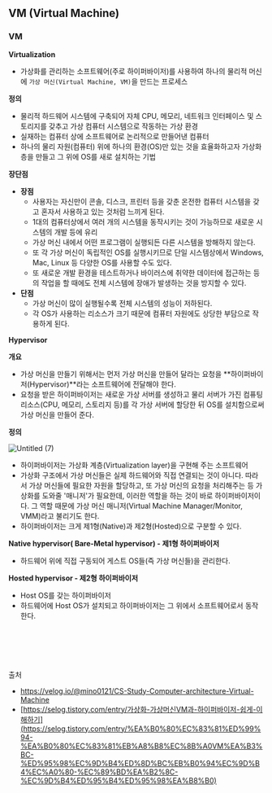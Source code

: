 ## VM (**Virtual Machine)**

### VM

**Virtualization**

- 가상화를 관리하는 소프트웨어(주로 하이퍼바이저)를 사용하여 하나의 물리적 머신에 `가상 머신(Virtual Machine, VM)`을 만드는 프로세스

**정의**

- 물리적 하드웨어 시스템에 구축되어 자체 CPU, 메모리, 네트워크 인터페이스 및 스토리지를 갖추고 가상 컴퓨터 시스템으로 작동하는 가상 환경
- 실재하는 컴퓨터 상에 소프트웨어로 논리적으로 만들어낸 컴퓨터
- 하나의 물리 자원(컴퓨터) 위에 하나의 환경(OS)만 있는 것을 효율화하고자 가상화층을 만들고 그 위에 OS를 새로 설치하는 기법

**장단점**

- **장점**
    - 사용자는 자신만이 콘솔, 디스크, 프린터 등을 갖춘 온전한 컴퓨터 시스템을 갖고 혼자서 사용하고 있는 것처럼 느끼게 된다.
    - 1대의 컴퓨터상에서 여러 개의 시스템을 동작시키는 것이 가능하므로 새로운 시스템의 개발 등에 유리
    - 가상 머신 내에서 어떤 프로그램이 실행되든 다른 시스템을 방해하지 않는다.
    - 또 각 가상 머신이 독립적인 OS를 실행시키므로 단일 시스템상에서 Windows, Mac, Linux 등 다양한 OS를 사용할 수도 있다.
    - 또 새로운 개발 환경을 테스트하거나 바이러스에 취약한 데이터에 접근하는 등의 작업을 할 때에도 전체 시스템에 장애가 발생하는 것을 방지할 수 있다.
- **단점**
    - 가상 머신이 많이 실행될수록 전체 시스템의 성능이 저하된다.
    - 각 OS가 사용하는 리소스가 크기 때문에 컴퓨터 자원에도 상당한 부담으로 작용하게 된다.

**Hypervisor**

**개요**

- 가상 머신을 만들기 위해서는 먼저 가상 머신을 만들어 달라는 요청을 **하이퍼바이저(Hypervisor)**라는 소프트웨어에 전달해야 한다.
- 요청을 받은 하이퍼바이저는 새로운 가상 서버를 생성하고 물리 서버가 가진 컴퓨팅 리소스(CPU, 메모리, 스토리지 등)를 각 가상 서버에 할당한 뒤 OS를 설치함으로써 가상 머신을 만들어 준다.

**정의**

![Untitled (7)](https://github.com/5dotseven/cs-basic-study/assets/118906074/db586a21-8d1e-4d32-ba7a-fc4044a5f925)

- 하이퍼바이저는 가상화 계층(Virtualization layer)을 구현해 주는 소프트웨어
- 가상화 구조에서 가상 머신들은 실제 하드웨어와 직접 연결되는 것이 아니다. 따라서 가상 머신들에 필요한 자원을 할당하고, 또 가상 머신의 요청을 처리해주는 등 가상화를 도와줄 '매니저'가 필요한데, 이러한 역할을 하는 것이 바로 하이퍼바이저이다. 그 역할 때문에 가상 머신 매니저(Virtual Machine Manager/Monitor, VMM)라고 불리기도 한다.
- 하이퍼바이저는 크게 제1형(Native)과 제2형(Hosted)으로 구분할 수 있다.

**Native hypervisor( Bare-Metal hypervisor) - 제1형 하이퍼바이저**

- 하드웨어 위에 직접 구동되어 게스트 OS들(즉 가상 머신들)을 관리한다.

**Hosted hypervisor - 제2형 하이퍼바이저**

- Host OS를 갖는 하이퍼바이저
- 하드웨어에 Host OS가 설치되고 하이퍼바이저는 그 위에서 소프트웨어로서 동작한다.

<br></br><br></br>

출처

- https://velog.io/@mino0121/CS-Study-Computer-architecture-Virtual-Machine
- [https://selog.tistory.com/entry/가상화-가상머신VM과-하이퍼바이저-쉽게-이해하기](https://selog.tistory.com/entry/%EA%B0%80%EC%83%81%ED%99%94-%EA%B0%80%EC%83%81%EB%A8%B8%EC%8B%A0VM%EA%B3%BC-%ED%95%98%EC%9D%B4%ED%8D%BC%EB%B0%94%EC%9D%B4%EC%A0%80-%EC%89%BD%EA%B2%8C-%EC%9D%B4%ED%95%B4%ED%95%98%EA%B8%B0)